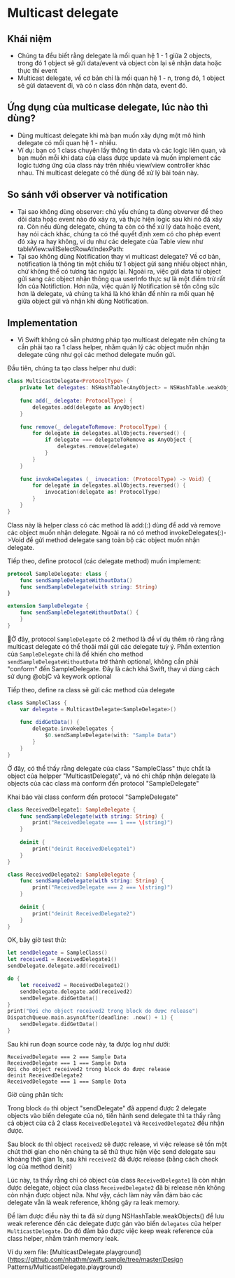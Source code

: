 # Multicast delegate

## Khái niệm

- Chúng ta đều biết rằng delegate là mối quan hệ 1 - 1 giữa 2 objects, trong đó 1 ọbject sẽ gửi data/event và object còn lại sẽ nhận data hoặc thực thi event
- Multicast delegate, về cơ bản chỉ là mối quan hệ 1 - n, trong đó, 1 object sẽ gửi dataevent đi, và có n class đón nhận data, event đó.

## Ứng dụng của multicase delegate, lúc nào thì dùng?

- Dùng multicast delegate khi mà bạn muốn xây dựng một mô hình delegate có mối quan hệ 1 - nhiều.
- Ví dụ: bạn có 1 class chuyên lấy thông tin data và các logic liên quan, và bạn muốn mỗi khi data của class được update và muốn implement các logic tương ứng của class này trên nhiều view/view controller khác nhau. Thì multicast delegate có thể dùng để xử lý bài toán này.

## So sánh với observer và notification

- Tại sao không dùng observer: chủ yếu chúng ta dùng obverver để theo dõi data hoặc event nào đó xảy ra, và thực hiện logic sau khi nó đã xảy ra. Còn nếu dùng delegate, chúng ta còn có thể xử lý data hoặc event, hay nói cách khác, chúng ta có thể quyết định xem có cho phép event đó xảy ra hay không, ví dụ như các delegate của Table view như tableView:willSelectRowAtIndexPath:
- Tại sao không dùng Notification thay vì multicast delegate? Về cơ bản, notification là thông tin một chiều từ 1 object gửi sang nhiều object nhận, chứ không thể có tương tác ngược lại. Ngoài ra, việc gửi data từ object gửi sang các object nhận thông qua userInfo thực sự là một điểm trừ rất lớn của Notifiction. Hơn nữa, việc quản lý Notification sẽ tốn công sức hơn là delegate, và chúng ta khá là khó khăn để nhìn ra mối quan hệ giữa object gửi và nhận khi dùng Notification.

## Implementation

- Vì Swift không có sẵn phương pháp tạo multicast delegate nên chúng ta cần phải tạo ra 1 class helper, nhằm quản lý các object muốn nhận delegate cũng như gọi các method delegate muốn gửi.

Đầu tiên, chúng ta tạo class helper như dưới:

```Swift
class MulticastDelegate<ProtocolType> {
    private let delegates: NSHashTable<AnyObject> = NSHashTable.weakObjects()
    
    func add(_ delegate: ProtocolType) {
        delegates.add(delegate as AnyObject)
    }
    
    func remove(_ delegateToRemove: ProtocolType) {
        for delegate in delegates.allObjects.reversed() {
            if delegate === delegateToRemove as AnyObject {
                delegates.remove(delegate)
            }
        }
    }
    
    func invokeDelegates (_ invocation: (ProtocolType) -> Void) {
        for delegate in delegates.allObjects.reversed() {
            invocation(delegate as! ProtocolType)
        }
    }
}
```

Class này là helper class có các method là add:(:) dùng để add và remove các object muốn nhận delegate. Ngoài ra nó có method invokeDelegates(:)->Void để gửi method delegate sang toàn bộ các object muốn nhận delegate.

Tiếp theo, define protocol (các delegate method) muốn implement:

```Swift
protocol SampleDelegate: class {
    func sendSampleDelegateWithoutData()
    func sendSampleDelegate(with string: String)
}

extension SampleDelegate {
    func sendSampleDelegateWithoutData() {        
    }
}
```

Ở đây, protocol `SampleDelegate` có 2 method là để ví dụ thêm rõ ràng rằng multicast delegate có thể thoải mái gửi các delegate tuỳ ý. Phần extention của `SampleDelegate` chỉ là để khiến cho method `sendSampleDelegateWithoutData` trở thành optional, không cần phải "conform" đến SampleDelegate. Đây là cách khá Swift, thay vì dùng cách sử dụng @objC và keywork optional

Tiếp theo, define ra class sẽ gửi các method của delegate

```Swift
class SampleClass {
    var delegate = MulticastDelegate<SampleDelegate>()
    
    func didGetData() {
        delegate.invokeDelegates {
            $0.sendSampleDelegate(with: "Sample Data")
        }
    }
}
```

Ở đây, có thể thấy rằng delegate của class "SampleClass" thực chất là object của helpper "MulticastDelegate", và nó chỉ chấp nhận delegate là objects của các class mà conform đến protocol "SampleDelegate"

Khai báo vài class conform đến protocol "SampleDelegate"

```Swift
class ReceivedDelegate1: SampleDelegate {
    func sendSampleDelegate(with string: String) {
        print("ReceivedDelegate === 1 === \(string)")
    }
    
    deinit {
        print("deinit ReceivedDelegate1")
    }
}

class ReceivedDelegate2: SampleDelegate {
    func sendSampleDelegate(with string: String) {
        print("ReceivedDelegate === 2 === \(string)")
    }
    
    deinit {
        print("deinit ReceivedDelegate2")
    }
}
```

OK, bây giờ test thử:

```Swift
let sendDelegate = SampleClass()
let received1 = ReceivedDelegate1()
sendDelegate.delegate.add(received1)

do {
    let received2 = ReceivedDelegate2()
    sendDelegate.delegate.add(received2)
    sendDelegate.didGetData()
}
print("Đợi cho object received2 trong block do được release")
DispatchQueue.main.asyncAfter(deadline: .now() + 1) {
    sendDelegate.didGetData()
}

```

Sau khi run đoạn source code này, ta được log như dưới:
```
ReceivedDelegate === 2 === Sample Data
ReceivedDelegate === 1 === Sample Data
Đợi cho object received2 trong block do được release
deinit ReceivedDelegate2
ReceivedDelegate === 1 === Sample Data
```

Giờ cùng phân tích:

Trong block `do` thì object "sendDelegate" đã append được 2 delegate objects vào biến delegate của nó, tiến hành send delegate thì ta thấy rằng cả object của cả 2 class `ReceivedDelegate1` và `ReceivedDelegate2` đều nhận được.

Sau block `do` thì object `received2` sẽ được release, vì việc release sẽ tốn một chút thời gian cho nên chúng ta sẽ thử thực hiện việc send delegate sau khoảng thời gian 1s, sau khi `received2` đã được release (bằng cách check log của method deinit)

Lúc này, ta thấy rằng chỉ có object của class `ReceivedDelegate1` là còn nhận được delegate, object của class `ReceivedDelegate2` đã bị release nên không còn nhận được object nữa. Như vậy, cách làm này vẫn đảm bảo các delegate vẫn là weak reference, không gây ra leak memory.

Đề làm được điều này thì ta đã sử dụng NSHashTable.weakObjects() để lưu weak reference đến các delegate được gán vào biến `delegates` của helper `MulticastDelegate`. Do đó đảm bảo được việc keep weak reference của class helper, nhằm tránh memory leak.

Ví dụ xem file: [MulticastDelegate.playground](https://github.com/nhathm/swift.sample/tree/master/Design Patterns/MulticastDelegate.playground)
